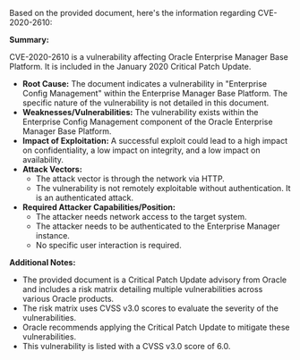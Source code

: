 Based on the provided document, here's the information regarding CVE-2020-2610:

**Summary:**

CVE-2020-2610 is a vulnerability affecting Oracle Enterprise Manager Base Platform. It is included in the January 2020 Critical Patch Update.

*   **Root Cause:** The document indicates a vulnerability in "Enterprise Config Management" within the Enterprise Manager Base Platform. The specific nature of the vulnerability is not detailed in this document.
*   **Weaknesses/Vulnerabilities:** The vulnerability exists within the Enterprise Config Management component of the Oracle Enterprise Manager Base Platform.
*   **Impact of Exploitation:** A successful exploit could lead to a high impact on confidentiality, a low impact on integrity, and a low impact on availability.
*   **Attack Vectors:**
    *   The attack vector is through the network via HTTP.
    *   The vulnerability is not remotely exploitable without authentication. It is an authenticated attack.
*   **Required Attacker Capabilities/Position:**
    *   The attacker needs network access to the target system.
    *   The attacker needs to be authenticated to the Enterprise Manager instance.
    *   No specific user interaction is required.

**Additional Notes:**

*   The provided document is a Critical Patch Update advisory from Oracle and includes a risk matrix detailing multiple vulnerabilities across various Oracle products.
*   The risk matrix uses CVSS v3.0 scores to evaluate the severity of the vulnerabilities.
*   Oracle recommends applying the Critical Patch Update to mitigate these vulnerabilities.
*   This vulnerability is listed with a CVSS v3.0 score of 6.0.